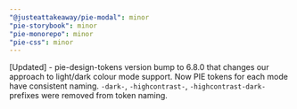 ```yaml
---
"@justeattakeaway/pie-modal": minor
"pie-storybook": minor
"pie-monorepo": minor
"pie-css": minor
---
```


[Updated] - pie-design-tokens version bump to 6.8.0 that changes our approach to light/dark colour mode support. Now PIE tokens for each mode have consistent naming. `-dark-`, `-highcontrast-`, `-highcontrast-dark-` prefixes were removed from token naming.
